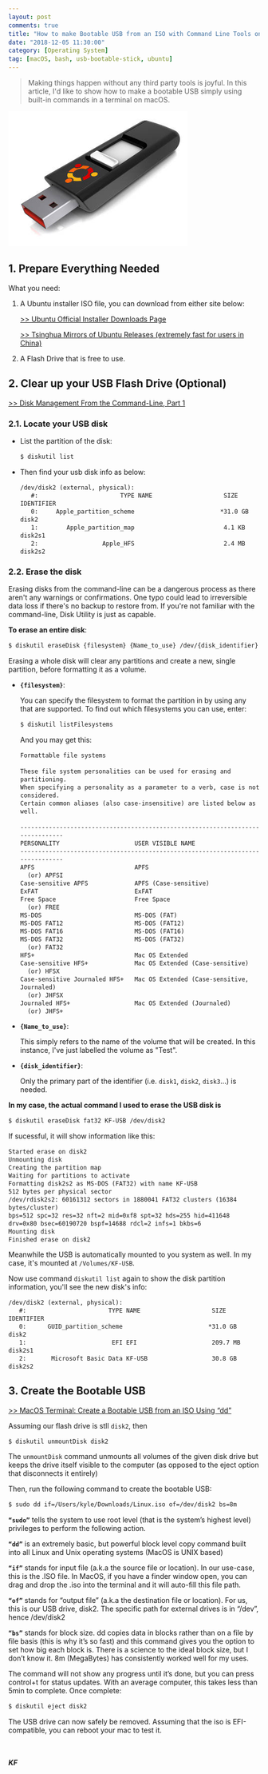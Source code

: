 ```yaml
---
layout: post
comments: true
title: "How to make Bootable USB from an ISO with Command Line Tools on macOS?"
date: "2018-12-05 11:30:00"
category: [Operating System]
tag: [macOS, bash, usb-bootable-stick, ubuntu]
---
```


> Making things happen without any third party tools is joyful. In this article, I'd like to show how to make a bootable USB simply using built-in commands in a terminal on macOS.

![](/public/img/20181205-bootable-usb.jpg)

<!--more-->

## 1. Prepare Everything Needed
What you need:
1. A Ubuntu installer ISO file, you can download from either site below:
	
	[>> Ubuntu Official Installer Downloads Page](https://www.ubuntu.com/download/alternative-downloads)

	[>> Tsinghua Mirrors of Ubuntu Releases (extremely fast for users in China)](https://mirrors.tuna.tsinghua.edu.cn/ubuntu-releases/)

2. A Flash Drive that is free to use.

## 2. Clear up your USB Flash Drive (Optional)

[>> Disk Management From the Command-Line, Part 1](http://www.theinstructional.com/guides/disk-management-from-the-command-line-part-1)

### 2.1. Locate your USB disk
- List the partition of the disk:
	```bash
	$ diskutil list
	```

- Then find your usb disk info as below:
	```
	/dev/disk2 (external, physical):
	   #:                       TYPE NAME                    SIZE       IDENTIFIER
	   0:     Apple_partition_scheme                        *31.0 GB    disk2
	   1:        Apple_partition_map                         4.1 KB     disk2s1
	   2:                  Apple_HFS                         2.4 MB     disk2s2
	```

### 2.2. Erase the disk
Erasing disks from the command-line can be a dangerous process as there aren't any warnings or confirmations. One typo could lead to irreversible data loss if there's no backup to restore from. If you're not familiar with the command-line, Disk Utility is just as capable.

**To erase an entire disk**:
```bash
$ diskutil eraseDisk {filesystem} {Name_to_use} /dev/{disk_identifier}
```

Erasing a whole disk will clear any partitions and create a new, single partition, before formatting it as a volume.

- **`{filesystem}`**:

	You can specify the filesystem to format the partition in by using any that are supported. 
	To find out which filesystems you can use, enter:
	```bash
	$ diskutil listFilesystems
	```

	And you may get this:
	```
	Formattable file systems

	These file system personalities can be used for erasing and partitioning.
	When specifying a personality as a parameter to a verb, case is not considered.
	Certain common aliases (also case-insensitive) are listed below as well.

	-------------------------------------------------------------------------------
	PERSONALITY                     USER VISIBLE NAME
	-------------------------------------------------------------------------------
	APFS                            APFS
	  (or) APFSI
	Case-sensitive APFS             APFS (Case-sensitive)
	ExFAT                           ExFAT
	Free Space                      Free Space
	  (or) FREE
	MS-DOS                          MS-DOS (FAT)
	MS-DOS FAT12                    MS-DOS (FAT12)
	MS-DOS FAT16                    MS-DOS (FAT16)
	MS-DOS FAT32                    MS-DOS (FAT32)
	  (or) FAT32
	HFS+                            Mac OS Extended
	Case-sensitive HFS+             Mac OS Extended (Case-sensitive)
	  (or) HFSX
	Case-sensitive Journaled HFS+   Mac OS Extended (Case-sensitive, Journaled)
	  (or) JHFSX
	Journaled HFS+                  Mac OS Extended (Journaled)
	  (or) JHFS+
	```

- **`{Name_to_use}`**:

	This simply refers to the name of the volume that will be created. In this instance, I've just labelled the volume as "Test".

- **`{disk_identifier}`**:

	Only the primary part of the identifier (i.e. `disk1`, `disk2`, `disk3`...) is needed. 

**In my case, the actual command I used to erase the USB disk is**
```bash
$ diskutil eraseDisk fat32 KF-USB /dev/disk2
```
If sucessful, it will show information like this:
```
Started erase on disk2
Unmounting disk
Creating the partition map
Waiting for partitions to activate
Formatting disk2s2 as MS-DOS (FAT32) with name KF-USB
512 bytes per physical sector
/dev/rdisk2s2: 60161312 sectors in 1880041 FAT32 clusters (16384 bytes/cluster)
bps=512 spc=32 res=32 nft=2 mid=0xf8 spt=32 hds=255 hid=411648 drv=0x80 bsec=60190720 bspf=14688 rdcl=2 infs=1 bkbs=6
Mounting disk
Finished erase on disk2
```

Meanwhile the USB is automatically mounted to you system as well. In my case, it's mounted at `/Volumes/KF-USB`.

Now use command `diskutil list` again to show the disk partition information, you'll see the new disk's info:
```
/dev/disk2 (external, physical):
   #:                       TYPE NAME                    SIZE       IDENTIFIER
   0:      GUID_partition_scheme                        *31.0 GB    disk2
   1:                        EFI EFI                     209.7 MB   disk2s1
   2:       Microsoft Basic Data KF-USB                  30.8 GB    disk2s2
```

## 3. Create the Bootable  USB

[>> MacOS Terminal: Create a Bootable USB from an ISO Using “dd”](https://www.cybrary.it/0p3n/macos-terminal-create-bootable-usb-iso-using-dd/)

Assuming our flash drive is stll `disk2`, then
```bash
$ diskutil unmountDisk disk2
```

The `unmountDisk` command unmounts all volumes of the given disk drive but keeps the drive itself visible to the computer (as opposed to the eject option that disconnects it entirely)

Then, run the following command to create the bootable USB:
```bash
$ sudo dd if=/Users/kyle/Downloads/Linux.iso of=/dev/disk2 bs=8m
```
**`“sudo”`** tells the system to use root level (that is the system’s highest level) privileges to perform the following action.

**`“dd”`** is an extremely basic, but powerful block level copy command built into all Linux and Unix operating systems (MacOS is UNIX based)

**`“if”`** stands for input file (a.k.a the source file or location). In our use-case, this is the .ISO file. In MacOS, if you have a finder window open, you can drag and drop the .iso into the terminal and it will auto-fill this file path.

**`“of”`** stands for “output file” (a.k.a the destination file or location). For us, this is our USB drive, disk2. The specific path for external drives is in “/dev”, hence /dev/disk2

**`“bs”`** stands for block size. dd copies data in blocks rather than on a file by file basis (this is why it’s so fast) and this command gives you the option to set how big each block is. There is a science to the ideal block size, but I don’t know it. 8m (MegaBytes) has consistently worked well for my uses.

The command will not show any progress until it’s done, but you can press control+t for status updates. With an average computer, this takes less than 5min to complete.
Once complete:
```bash
$ diskutil eject disk2
```

The USB drive can now safely be removed. Assuming that the iso is EFI-compatible, you can reboot your mac to test it.


<br><br>***KF*** 
